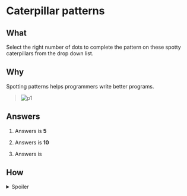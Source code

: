 # Caterpillar patterns

## What

Select the right number of dots to complete the pattern on these spotty caterpillars from the drop down list.

## Why

Spotting patterns helps programmers write better programs.

> ![p1](https://github.com/s-m-quadri/learn-github/assets/88645248/79cc4ead-ff78-44e7-a8cb-0194fa7c3514)

## Answers

<!-- Instructions -->
<!-- Write answers in bold, i.s. encapsulate between four asterisks. e.g. **sample text** -->
<!-- Note: These are comments, will not show in Preview section. -->
<!--   ... Thus, you can remove, it's just for your understanding -->

1. Answers is **5**

2. Answers is **10**

3. Answers is 

<!-- Answer in separate commits, each with proper title. -->
<!-- There are some intentional mistakes, you can correct them -->

## How

<details><summary>Spoiler</summary>
  
> [Explaination](https://teachinglondoncomputing.files.wordpress.com/2018/03/caterpillarpattern1solutionv1.pdf)
> These caterpillar’s spots have patterns of counting in 1s, counting in 2’s and counting in 3s.

</details>
